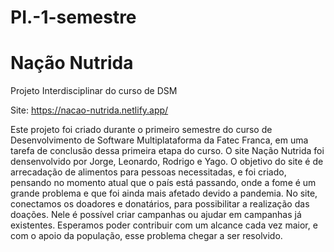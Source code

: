 # PI.-1-semestre

# Nação Nutrida
Projeto Interdisciplinar do curso de DSM

Site: https://nacao-nutrida.netlify.app/

Este projeto foi criado durante o primeiro semestre do curso de Desenvolvimento de Software Multiplataforma da Fatec Franca, em uma tarefa de conclusão dessa primeira etapa do curso.
O site Nação Nutrida foi densenvolvido por Jorge, Leonardo, Rodrigo e Yago. O objetivo do site é de arrecadação de alimentos para pessoas necessitadas, e foi criado, pensando no momento atual que o país está passando, onde a fome é um grande problema e que foi ainda mais afetado devido a pandemia. No site, conectamos os doadores e donatários, para possibilitar a realização das doações. Nele é possível criar campanhas ou ajudar em campanhas já existentes. 
Esperamos poder contribuir com um alcance cada vez maior, e com o apoio da população, esse problema chegar a ser resolvido.
